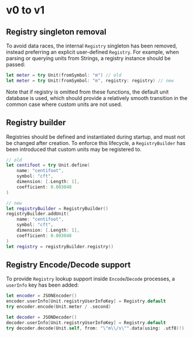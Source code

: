 # v0 to v1

## Registry singleton removal

To avoid data races, the internal `Registry` singleton has been removed, instead preferring an explicit user-defined `Registry`. For example, when parsing or querying units from Strings, a registry instance should be passed:

```swift
let meter = try Unit(fromSymbol: "m") // old
let meter = try Unit(fromSymbol: "m", registry: registry) // new
```

Note that if registry is omitted from these functions, the default unit database is used, which should provide a relatively smooth transition in the common case where custom units are not used.

## Registry builder

Registries should be defined and instantiated during startup, and must not be changed after creation. To enforce this lifecycle, a `RegistryBuilder` has been introduced that custom units may be registered to.

```swift
// old
let centifoot = try Unit.define(
    name: "centifoot",
    symbol: "cft",
    dimension: [.Length: 1],
    coefficient: 0.003048
)

// new
let registryBuilder = RegistryBuilder()
registryBuilder.addUnit(
    name: "centifoot",
    symbol: "cft",
    dimension: [.Length: 1],
    coefficient: 0.003048
)
let registry = registryBuilder.registry()
```

## Registry Encode/Decode support

To provide `Registry` lookup support inside `Encode`/`Decode` processes, a `userInfo` key has been added:

```swift
let encoder = JSONEncoder()
encoder.userInfo[Unit.registryUserInfoKey] = Registry.default
try encoder.encode(Unit.meter / .second)

let decoder = JSONDecoder()
decoder.userInfo[Unit.registryUserInfoKey] = Registry.default
try decoder.decode(Unit.self, from: "\"m\\/s\"".data(using: .utf8)!)
```
